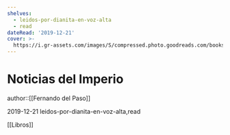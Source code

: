 ```yaml
---
shelves:
  - leidos-por-dianita-en-voz-alta
  - read
dateRead: '2019-12-21'
cover: >-
  https://i.gr-assets.com/images/S/compressed.photo.goodreads.com/books/1565651477l/50831429._SX318_SY475_.jpg
---
```

# Noticias del Imperio

author::[[Fernando del Paso]]

2019-12-21
leidos-por-dianita-en-voz-alta,read

[[Libros]]